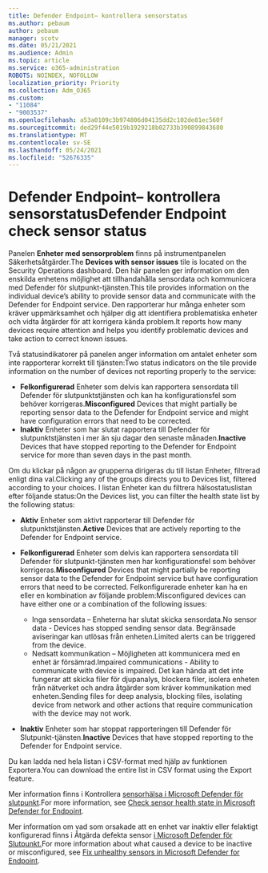```yaml
---
title: Defender Endpoint– kontrollera sensorstatus
ms.author: pebaum
author: pebaum
manager: scotv
ms.date: 05/21/2021
ms.audience: Admin
ms.topic: article
ms.service: o365-administration
ROBOTS: NOINDEX, NOFOLLOW
localization_priority: Priority
ms.collection: Adm_O365
ms.custom:
- "11084"
- "9003537"
ms.openlocfilehash: a53a0109c3b974806d04135dd2c102de81ec560f
ms.sourcegitcommit: ded29f44e5019b1929218b02733b390899843680
ms.translationtype: MT
ms.contentlocale: sv-SE
ms.lasthandoff: 05/24/2021
ms.locfileid: "52676335"
---
```

# <a name="defender-endpoint-check-sensor-status"></a><span data-ttu-id="af58c-102">Defender Endpoint– kontrollera sensorstatus</span><span class="sxs-lookup"><span data-stu-id="af58c-102">Defender Endpoint check sensor status</span></span>

<span data-ttu-id="af58c-103">Panelen **Enheter med sensorproblem** finns på instrumentpanelen Säkerhetsåtgärder.</span><span class="sxs-lookup"><span data-stu-id="af58c-103">The **Devices with sensor issues** tile is located on the Security Operations dashboard.</span></span> <span data-ttu-id="af58c-104">Den här panelen ger information om den enskilda enhetens möjlighet att tillhandahålla sensordata och kommunicera med Defender för slutpunkt-tjänsten.</span><span class="sxs-lookup"><span data-stu-id="af58c-104">This tile provides information on the individual device’s ability to provide sensor data and communicate with the Defender for Endpoint service.</span></span> <span data-ttu-id="af58c-105">Den rapporterar hur många enheter som kräver uppmärksamhet och hjälper dig att identifiera problematiska enheter och vidta åtgärder för att korrigera kända problem.</span><span class="sxs-lookup"><span data-stu-id="af58c-105">It reports how many devices require attention and helps you identify problematic devices and take action to correct known issues.</span></span>

<span data-ttu-id="af58c-106">Två statusindikatorer på panelen anger information om antalet enheter som inte rapporterar korrekt till tjänsten:</span><span class="sxs-lookup"><span data-stu-id="af58c-106">Two status indicators on the tile provide information on the number of devices not reporting properly to the service:</span></span>

- <span data-ttu-id="af58c-107">**Felkonfigurerad** Enheter som delvis kan rapportera sensordata till Defender för slutpunktstjänsten och kan ha konfigurationsfel som behöver korrigeras.</span><span class="sxs-lookup"><span data-stu-id="af58c-107">**Misconfigured** Devices that might partially be reporting sensor data to the Defender for Endpoint service and might have configuration errors that need to be corrected.</span></span>
- <span data-ttu-id="af58c-108">**Inaktiv** Enheter som har slutat rapportera till Defender för slutpunktstjänsten i mer än sju dagar den senaste månaden.</span><span class="sxs-lookup"><span data-stu-id="af58c-108">**Inactive** Devices that have stopped reporting to the Defender for Endpoint service for more than seven days in the past month.</span></span>

<span data-ttu-id="af58c-109">Om du klickar på någon av grupperna dirigeras du till listan Enheter, filtrerad enligt dina val.</span><span class="sxs-lookup"><span data-stu-id="af58c-109">Clicking any of the groups directs you to Devices list, filtered according to your choices.</span></span> <span data-ttu-id="af58c-110">I listan Enheter kan du filtrera hälsostatuslistan efter följande status:</span><span class="sxs-lookup"><span data-stu-id="af58c-110">On the Devices list, you can filter the health state list by the following status:</span></span>

- <span data-ttu-id="af58c-111">**Aktiv** Enheter som aktivt rapporterar till Defender för slutpunktstjänsten.</span><span class="sxs-lookup"><span data-stu-id="af58c-111">**Active** Devices that are actively reporting to the Defender for Endpoint service.</span></span>
- <span data-ttu-id="af58c-112">**Felkonfigurerad** Enheter som delvis kan rapportera sensordata till Defender för slutpunkt-tjänsten men har konfigurationsfel som behöver korrigeras.</span><span class="sxs-lookup"><span data-stu-id="af58c-112">**Misconfigured** Devices that might partially be reporting sensor data to the Defender for Endpoint service but have configuration errors that need to be corrected.</span></span> <span data-ttu-id="af58c-113">Felkonfigurerade enheter kan ha en eller en kombination av följande problem:</span><span class="sxs-lookup"><span data-stu-id="af58c-113">Misconfigured devices can have either one or a combination of the following issues:</span></span>

    - <span data-ttu-id="af58c-114">Inga sensordata – Enheterna har slutat skicka sensordata.</span><span class="sxs-lookup"><span data-stu-id="af58c-114">No sensor data - Devices has stopped sending sensor data.</span></span> <span data-ttu-id="af58c-115">Begränsade aviseringar kan utlösas från enheten.</span><span class="sxs-lookup"><span data-stu-id="af58c-115">Limited alerts can be triggered from the device.</span></span>
    - <span data-ttu-id="af58c-116">Nedsatt kommunikation – Möjligheten att kommunicera med en enhet är försämrad.</span><span class="sxs-lookup"><span data-stu-id="af58c-116">Impaired communications - Ability to communicate with device is impaired.</span></span> <span data-ttu-id="af58c-117">Det kan hända att det inte fungerar att skicka filer för djupanalys, blockera filer, isolera enheten från nätverket och andra åtgärder som kräver kommunikation med enheten.</span><span class="sxs-lookup"><span data-stu-id="af58c-117">Sending files for deep analysis, blocking files, isolating device from network and other actions that require communication with the device may not work.</span></span>
- <span data-ttu-id="af58c-118">**Inaktiv** Enheter som har stoppat rapporteringen till Defender för Slutpunkt-tjänsten.</span><span class="sxs-lookup"><span data-stu-id="af58c-118">**Inactive** Devices that have stopped reporting to the Defender for Endpoint service.</span></span>

<span data-ttu-id="af58c-119">Du kan ladda ned hela listan i CSV-format med hjälp av funktionen Exportera.</span><span class="sxs-lookup"><span data-stu-id="af58c-119">You can download the entire list in CSV format using the Export feature.</span></span>

<span data-ttu-id="af58c-120">Mer information finns i Kontrollera [sensorhälsa i Microsoft Defender för slutpunkt](/microsoft-365/security/defender-endpoint/check-sensor-status).</span><span class="sxs-lookup"><span data-stu-id="af58c-120">For more information, see [Check sensor health state in Microsoft Defender for Endpoint](/microsoft-365/security/defender-endpoint/check-sensor-status).</span></span>

<span data-ttu-id="af58c-121">Mer information om vad som orsakade att en enhet var inaktiv eller felaktigt konfigurerad finns i Åtgärda defekta sensor [i Microsoft Defender för Slutpunkt.](/microsoft-365/security/defender-endpoint/fix-unhealthy-sensors)</span><span class="sxs-lookup"><span data-stu-id="af58c-121">For more information about what caused a device to be inactive or misconfigured, see [Fix unhealthy sensors in Microsoft Defender for Endpoint](/microsoft-365/security/defender-endpoint/fix-unhealthy-sensors).</span></span>
